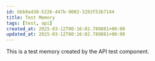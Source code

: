```yaml
---
id: bbb8a438-5226-447b-9002-3283f53b7144
title: Test Memory
tags: [test, api]
created_at: 2025-03-12T00:16:02.789881+00:00
updated_at: 2025-03-12T00:16:02.789881+00:00
---
```


This is a test memory created by the API test component.